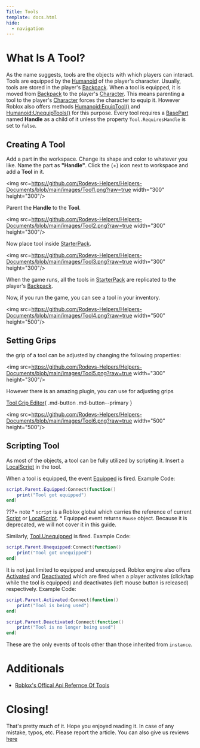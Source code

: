 ```yaml
---
Title: Tools
template: docs.html
hide:
  - navigation
---
```

# What Is A Tool?
As the name suggests, tools are the objects with which players can interact. Tools are equipped by the [Humanoid](https://developer.roblox.com/en-us/api-reference/class/Humanoid) of the player's character. Usually, tools are stored in the player's [Backpack](https://developer.roblox.com/en-us/api-reference/class/Backpack). When a tool is equipped, it is moved from [Backpack](https://developer.roblox.com/en-us/api-reference/class/Backpack) to the player's [Character](https://developer.roblox.com/en-us/api-reference/property/Player/Character). This means parenting a tool to the player's [Character](https://developer.roblox.com/en-us/api-reference/property/Player/Character) forces the character to equip it. However Roblox also offers methods [Humanoid:EquipTool()](https://developer.roblox.com/en-us/api-reference/function/Humanoid/EquipTool) and [Humanoid:UnequipTools()](https://developer.roblox.com/en-us/api-reference/function/Humanoid/UnequipTools) for this purpose.
Every tool requires a [BasePart](https://developer.roblox.com/en-us/api-reference/class/BasePart) named **Handle** as a child of it unless the property `Tool.RequiresHandle` is set to `false`.

## Creating A Tool
Add a part in the workspace. Change its shape and color to whatever you like. Name the part as **"Handle"**. Click the (+) icon next to workspace and add a **Tool** in it.

<img src=https://github.com/Rodevs-Helpers/Helpers-Documents/blob/main/images/Tool1.png?raw=true width="300" height="300"/>

Parent the **Handle** to the **Tool**.

<img src=https://github.com/Rodevs-Helpers/Helpers-Documents/blob/main/images/Tool2.png?raw=true width="300" height="300"/>

Now place tool inside [StarterPack](https://developer.roblox.com/en-us/api-reference/class/StarterPack).

<img src=https://github.com/Rodevs-Helpers/Helpers-Documents/blob/main/images/Tool3.png?raw=true width="300" height="300"/>

When the game runs, all the tools in [StarterPack](https://developer.roblox.com/en-us/api-reference/class/StarterPack) are replicated to the player's [Backpack](https://developer.roblox.com/en-us/api-reference/class/Backpack).

Now, if you run the game, you can see a tool in your inventory.

<img src=https://github.com/Rodevs-Helpers/Helpers-Documents/blob/main/images/Tool4.png?raw=true width="500" height="500"/>

## Setting Grips
the grip of a tool can be adjusted by changing the following properties:

<img src=https://github.com/Rodevs-Helpers/Helpers-Documents/blob/main/images/Tool5.png?raw=true width="300" height="300"/>

However there is an amazing plugin, you can use for adjusting grips

[Tool Grip Editor](https://www.roblox.com/library/174577307/Tool-Grip-Editor){ .md-button .md-button--primary }

<img src=https://github.com/Rodevs-Helpers/Helpers-Documents/blob/main/images/Tool6.png?raw=true width="500" height="500"/>

## Scripting Tool

As most of the objects, a tool can be fully utilized by scripting it. Insert a [LocalScript](https://developer.roblox.com/en-us/api-reference/class/LocalScript) in the tool.

When a tool is equipped, the event [Equipped](https://developer.roblox.com/en-us/api-reference/event/Tool/Equipped) is fired.
Example Code:

```lua
script.Parent.Equipped:Connect(function()
    print("Tool got equipped")
end)
```

???+ note
    * `script` is a Roblox global which carries the reference of current [Script](https://developer.roblox.com/en-us/api-reference/class/Script) or [LocalScript](https://developer.roblox.com/en-us/api-reference/class/LocalScript).
    * Equipped event returns `Mouse` object. Because it is deprecated, we will not cover it in this guide.

Similarly, [Tool.Unequipped](https://developer.roblox.com/en-us/api-reference/event/Tool/Unequipped) is fired.
Example Code:

```lua
script.Parent.Unequipped:Connect(function()
    print("Tool got unequipped")
end)
```

It is not just limited to equipped and unequipped. Roblox engine also offers [Activated](https://developer.roblox.com/en-us/api-reference/event/Tool/Activated) and [Deactivated](https://developer.roblox.com/en-us/api-reference/event/Tool/Deactivated) which are fired when a player activates (click/tap while the tool is equipped) and deactivates (left mouse button is released) respectively.
Example Code:

```lua
script.Parent.Activated:Connect(function()
    print("Tool is being used")
end)

script.Parent.Deactivated:Connect(function()
    print("Tool is no longer being used")
end)
```

These are the only events of tools other than those inherited from `instance`.

# Additionals

* [Roblox's Offical Api Refernce Of Tools](https://developer.roblox.com/en-us/api-reference/class/Tool)


# Closing!
That's pretty much of it. Hope you enjoyed reading it. In case of any mistake, typos, etc. Please report the article. You can also give us reviews [here](https://rodevs-helpers.github.io/Helpers-Documents/Others/Help_Us%21/)